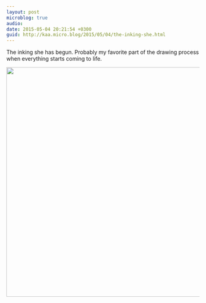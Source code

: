 ```yaml
---
layout: post
microblog: true
audio: 
date: 2015-05-04 20:21:54 +0300
guid: http://kaa.micro.blog/2015/05/04/the-inking-she.html
---
```

The inking she has begun. Probably my favorite part of the drawing process when everything starts coming to life.

<img src="http://www.kaa.bz/uploads/2018/46dd048b84.jpg" width="600" height="600" />
